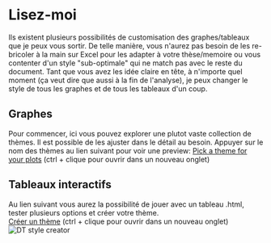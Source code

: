 # Lisez-moi
Ils existent plusieurs possibilités de customisation des graphes/tableaux que je peux vous sortir. De telle manière, vous n'aurez pas besoin de les re-bricoler à la main sur Excel pour les adapter à votre thèse/memoire ou vous contenter d'un style "sub-optimale" qui ne match pas avec le reste du document. Tant que vous avez les idée claire en tête, à n'importe quel moment (ça veut dire que aussi à la fin de l'analyse), je peux changer le style de tous les graphes et de tous les tableaux d'un coup.

## Graphes
Pour commencer, ici vous pouvez explorer une plutot vaste collection de thèmes. Il est possible de les ajuster dans le détail au besoin. Appuyer sur le nom des thèmes au lien suivant pour voir une preview:
[Pick a theme for your plots](https://r-charts.com/ggplot2/themes/) (ctrl + clique pour ouvrir dans un nouveau onglet)

## Tableaux interactifs
Au lien suivant vous aurez la possibilité de jouer avec un tableau .html, tester plusieurs options et créer votre thème.  
[Créer un thème](https://datatables.net/manual/styling/theme-creator) (ctrl + clique pour ouvrir dans un nouveau onglet)
![DT style creator](https://github.com/FrancescoMonti-source/tesi_internes/blob/master/datatable_style_creator.svg?raw=true)

